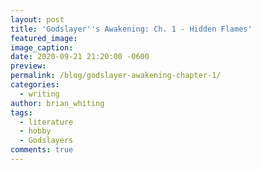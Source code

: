 ```yaml
---
layout: post
title: 'Godslayer''s Awakening: Ch. 1 - Hidden Flames'
featured_image:
image_caption:
date: 2020-09-21 21:20:00 -0600
preview:
permalink: /blog/godslayer-awakening-chapter-1/
categories:
  - writing
author: brian_whiting
tags:
  - literature
  - hobby
  - Godslayers
comments: true
---
```


